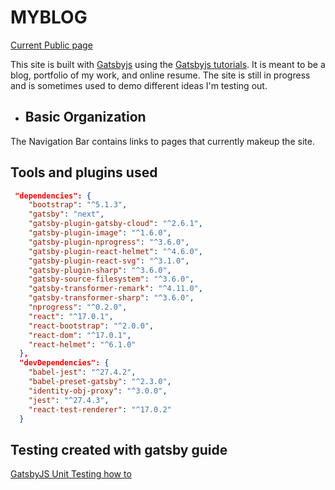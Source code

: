 # MYBLOG

[Current Public page](https://myblogmain.gatsbyjs.io/)

This site is built with [Gatsbyjs](https://www.gatsbyjs.com) using the [Gatsbyjs tutorials](https://www.gatsbyjs.com/docs/tutorial/).  It is meant to be a blog, portfolio of my work, and online resume.  The site is still in progress and is sometimes used to demo different ideas I'm testing out.

- ## Basic Organization

The Navigation Bar contains links to pages that currently makeup the site.

## Tools and plugins used

```json
 "dependencies": {
    "bootstrap": "^5.1.3",
    "gatsby": "next",
    "gatsby-plugin-gatsby-cloud": "^2.6.1",
    "gatsby-plugin-image": "^1.6.0",
    "gatsby-plugin-nprogress": "^3.6.0",
    "gatsby-plugin-react-helmet": "^4.6.0",
    "gatsby-plugin-react-svg": "^3.1.0",
    "gatsby-plugin-sharp": "^3.6.0",
    "gatsby-source-filesystem": "^3.6.0",
    "gatsby-transformer-remark": "^4.11.0",
    "gatsby-transformer-sharp": "^3.6.0",
    "nprogress": "^0.2.0",
    "react": "^17.0.1",
    "react-bootstrap": "^2.0.0",
    "react-dom": "^17.0.1",
    "react-helmet": "^6.1.0"
  },
  "devDependencies": {
    "babel-jest": "^27.4.2",
    "babel-preset-gatsby": "^2.3.0",
    "identity-obj-proxy": "^3.0.0",
    "jest": "^27.4.3",
    "react-test-renderer": "^17.0.2"
  }
  ```

## Testing created with gatsby guide

[GatsbyJS Unit Testing how to](https://www.gatsbyjs.com/docs/how-to/testing/unit-testing/)
